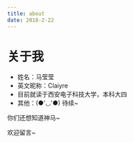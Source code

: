 ```yaml
---
title: about
date: 2018-2-22
---
```


# 关于我

- 姓名：马莹莹
- 英文昵称：Claiyre
- 目前就读于西安电子科技大学，本科大四
- 其他：(●'◡'●)  待续~

你们还想知道神马~

欢迎留言~


